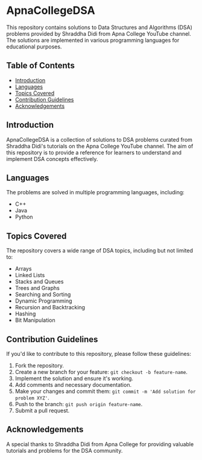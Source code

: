 # ApnaCollegeDSA

This repository contains solutions to Data Structures and Algorithms (DSA) problems provided by Shraddha Didi from Apna College YouTube channel. The solutions are implemented in various programming languages for educational purposes.

## Table of Contents

- [Introduction](#introduction)
- [Languages](#languages)
- [Topics Covered](#topics-covered)
- [Contribution Guidelines](#contribution-guidelines)
- [Acknowledgements](#acknowledgements)

## Introduction

ApnaCollegeDSA is a collection of solutions to DSA problems curated from Shraddha Didi's tutorials on the Apna College YouTube channel. The aim of this repository is to provide a reference for learners to understand and implement DSA concepts effectively.

## Languages

The problems are solved in multiple programming languages, including:

- C++
- Java
- Python

## Topics Covered

The repository covers a wide range of DSA topics, including but not limited to:

- Arrays
- Linked Lists
- Stacks and Queues
- Trees and Graphs
- Searching and Sorting
- Dynamic Programming
- Recursion and Backtracking
- Hashing
- Bit Manipulation

## Contribution Guidelines

If you'd like to contribute to this repository, please follow these guidelines:

1. Fork the repository.
2. Create a new branch for your feature: `git checkout -b feature-name`.
3. Implement the solution and ensure it's working.
4. Add comments and necessary documentation.
5. Make your changes and commit them: `git commit -m 'Add solution for problem XYZ'`.
6. Push to the branch: `git push origin feature-name`.
7. Submit a pull request.

## Acknowledgements

A special thanks to Shraddha Didi from Apna College for providing valuable tutorials and problems for the DSA community.
